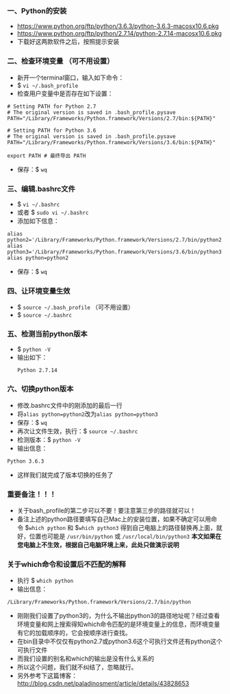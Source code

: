 ### __一、Python的安装__
- https://www.python.org/ftp/python/3.6.3/python-3.6.3-macosx10.6.pkg
- https://www.python.org/ftp/python/2.7.14/python-2.7.14-macosx10.6.pkg
- 下载好这两款软件之后，按照提示安装

### __二、检查环境变量 （可不用设置）__
- 新开一个terminal窗口，输入如下命令：
- $ `vi ~/.bash_profile`
- 检查用户变量中是否存在如下设置：
 ```
 # Setting PATH for Python 2.7
 # The original version is saved in .bash_profile.pysave
PATH="/Library/Frameworks/Python.framework/Versions/2.7/bin:${PATH}"

 # Setting PATH for Python 3.6
 # The original version is saved in .bash_profile.pysave
PATH="/Library/Frameworks/Python.framework/Versions/3.6/bin:${PATH}"

export PATH # 最终导出 PATH
 ```
 
- 保存：$ `wq`

### __三、编辑.bashrc文件__
- $ `vi ~/.bashrc`
- 或者 $ `sudo vi ~/.bashrc`
- 添加如下信息：
 ```
 alias python2='/Library/Frameworks/Python.framework/Versions/2.7/bin/python2.7'
alias python3='/Library/Frameworks/Python.framework/Versions/3.6/bin/python3.6'
alias python=python2
 ```

- 保存：$ `wq`

### __四、让环境变量生效__
- $ `source ~/.bash_profile` （可不用设置）
- $ `source ~/.bashrc`

### __五、检测当前python版本__
- $ `python -V`
- 输出如下：
  ```
  Python 2.7.14
  ```
### __六、切换python版本__
- 修改.bashrc文件中的刚添加的最后一行
- 将`alias python=python2`改为`alias python=python3`
- 保存：$ `wq`
- 再次让文件生效，执行：$ `source ~/.bashrc`
- 检测版本：$ `python -V`
- 输出信息：
 ```
 Python 3.6.3
 ```

- 这样我们就完成了版本切换的任务了

### __重要备注！！！__

- 关于bash_profile的第二步可以不要！要注意第三步的路径就可以！
- 备注上述的python路径要填写自己Mac上的安装位置，如果不确定可以用命令 $`which python` 和 $`which python3` 得到自己电脑上的路径替换再上面，就好，位置也可能是 `/usr/bin/python` 或 `/usr/local/bin/python3`  **本文如果在您电脑上不生效，根据自己电脑环境上来，此处只做演示说明**

### __关于which命令和设置后不匹配的解释__
- 执行 $ `which python`
- 输出信息：
 ```
 /Library/Frameworks/Python.framework/Versions/2.7/bin/python
```

- 刚刚我们设置了python3的，为什么不输出python3的路径地址呢？经过查看环境变量和网上搜索得知which命令匹配的是环境变量上的信息，而环境变量有它的加载顺序的，它会按顺序进行查找。
- 在bin目录中不仅仅有python2.7或python3.6这个可执行文件还有python这个可执行文件
- 而我们设置的别名和which的输出是没有什么关系的
- 所以这个问题，我们就不纠结了，忽略就行。
- 另外参考下这篇博客：http://blog.csdn.net/paladinosment/article/details/43828653